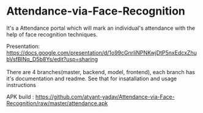 # Attendance-via-Face-Recognition
It's a Attendance portal which will mark an individual's attendance with the help of face recognition techniques.


Presentation: https://docs.google.com/presentation/d/1o99cGnrliNPNKwjDtP5nxEdcxZhubVsfBlNq_D5b8Ys/edit?usp=sharing<br />
<br />
There are 4 branches(master, backend, model, frontend), each branch has it's documentation and readme. See that for insatallation and usage instructions <br />

APK build : https://github.com/atyant-yadav/Attendance-via-Face-Recognition/raw/master/attendance.apk
<br />

